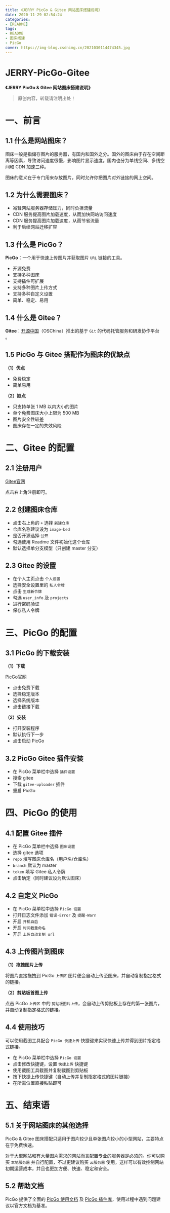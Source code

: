 ```yaml
---
title: 《JERRY PicGo & Gitee 网站图床搭建说明》
date: 2020-11-29 02:54:24
categories:
- [README]
tags: 
- README
- 图床搭建
- PicGo
cover: https://img-blog.csdnimg.cn/2021030114474345.jpg
---
```


# JERRY-PicGo-Gitee

**《JERRY PicGo & Gitee 网站图床搭建说明》**

> 原创内容，转载请注明出处！

# 一、前言

## 1.1 什么是网站图床？

图床一般是指储存图片的服务器，有国内和国外之分。国外的图床由于存在空间距离等因素，导致访问速度很慢，影响图片显示速度。国内也分为单线空间、多线空间和 CDN 加速三种。

图床的意义在于专门用来存放图片，同时允许你把图片对外链接的网上空间。

## 1.2 为什么需要图床？

- 减轻网站服务器存储压力，同时负担流量
- CDN 服务提高图片加载速度，从而加快网站访问速度
- CDN 服务提高图片加载速度，从而节省流量
- 利于后续网站迁移扩容

## 1.3 什么是 PicGo？

**PicGo**：一个用于快速上传图片并获取图片 `URL` 链接的工具。

- 开源免费
- 支持多种图床
- 支持插件可扩展
- 支持多种图片上传方式
- 支持多种自定义设置
- 简单、稳定、易用

## 1.4 什么是 Gitee？

**Gitee**：[开源中国](https://baike.baidu.com/item/开源中国/5462428)（OSChina）推出的基于 `Git` 的代码托管服务和研发协作平台 。

## 1.5 PicGo 与 Gitee 搭配作为图床的优缺点

**（1）优点**

- 免费稳定
- 简单易用

**（2）缺点**

- 只支持单张 1 MB 以内大小的图片
- 单个免费图床大小上限为 500 MB
- 图片安全性较差
- 图床存在一定的失效风险

# 二、Gitee 的配置

## 2.1 注册用户

[Gitee官网](https://gitee.com/)

点击右上角注册即可。

## 2.2 创建图床仓库

- 点击右上角的 `+` 选择 `新建仓库`
- 仓库名称建议设为 `image-bed`
- 是否开源选择 `公开`
- 勾选使用 Readme 文件初始化这个仓库
- 默认选择单分支模型（只创建 master 分支）

## 2.3 Gitee 的设置

- 在个人主页点击 `个人设置`
- 选择安全设置里的 `私人令牌`
- 点击 `生成新令牌`
- 勾选 `user_info` 及 `projects`
- 进行密码验证
- 保存私人令牌

# 三、PicGo 的配置

## 3.1 PicGo 的下载安装

**（1）下载**

[PicGo官网](https://molunerfinn.com/PicGo/)

- 点击免费下载
- 选择稳定版本
- 选择系统版本
- 点击链接下载

**（2）安装**

- 打开安装程序
- 默认执行下一步
- 点击启动 PicGo

## 3.2 PicGo Gitee 插件安装

- 在 PicGo 菜单栏中选择 `插件设置`
- 搜索 gitee
- 下载 `gitee-uploader` 插件
- 重启 PicGo

# 四、PicGo 的使用

## 4.1 配置 Gitee 插件

- 在 PicGo 菜单栏中选择 `图床设置`
- 选择 gitee 选项
- `repo` 填写图床仓库名（用户名/仓库名）
- `branch` 默认为 master
- `token` 填写 Gitee 私人令牌
- 点击确定（同时建议设为默认图床）

## 4.2 自定义 PicGo

- 在 PicGo 菜单栏中选择 `PicGo 设置`
- 打开日志文件添加 `错误-Error` 及 `提醒-Warn`
- 开启 `开机自启`
- 开启 `时间截重命名`
- 开启 `上传自动复制 url`

## 4.3 上传图片到图床

**（1）拖拽图片上传**

将图片直接拖拽到 PicGo `上传区` 图片便会自动上传至图床，并自动复制指定格式的链接。

**（2）剪贴板首图上传**

点击 PicGo `上传区` 中的 `剪贴板图片上传`，会自动上传剪贴板上存在的第一张图片，并自动复制指定格式的链接。

## 4.4 使用技巧

可以使用截图工具配合 `PicGo 快捷上传` 快捷键来实现快速上传并得到图片指定格式链接。

- 在 PicGo 菜单栏中选择 `PicGo 设置`
- 点击修改快捷键，设置 `快捷上传` 快捷键
- 使用截图工具截图并复制截图到剪贴板
- 按下快捷上传快捷键（自动上传并复制指定格式的图片链接）
- 在所需位置直接粘贴即可

# 五、结束语

## 5.1 关于网站图床的其他选择

PicGo & Gitee 图床搭配只适用于图片较少且单张图片较小的小型网站，主要特点在于免费快速。

对于大型网站和有大量图片需求的网站而言配置专业的服务器是必须的。你可以购买 `本地服务器` 并自行配置，不过更建议购买 `云服务器` 使用，这样可以有效控制网站初期运营成本，并且也更加方便、快速、稳定和安全。

## 5.2 帮助文档

PicGo 提供了全面的 [PicGo 使用文档](https://picgo.github.io/PicGo-Doc/zh/guide/) 及 [PicGo 插件库](https://github.com/PicGo/Awesome-PicGo)，使用过程中遇到问题建议以官方文档为基准。